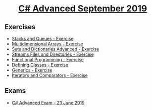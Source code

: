 # <a href="https://softuni.bg/trainings/2444/csharp-advanced-september-2019"><p align="center"> C# Advanced September 2019<p></a>

## Exercises
- <a href="https://github.com/amartinn/SoftUni/tree/master/C%23%20Advanced%20September%202019/C%23%20Advanced/exercises/Stacks%20and%20Queues%20-%20Exercise" > Stacks and Queues - Exercise </a>
- <a href="https://github.com/amartinn/SoftUni/tree/master/C%23%20Advanced%20September%202019/C%23%20Advanced/exercises/Multidimensional%20Arrays%20-%20Exercise" > Multidimensional Arrays - Exercise </a>
- <a href="https://github.com/amartinn/SoftUni/tree/master/C%23%20Advanced%20September%202019/C%23%20Advanced/exercises/Sets%20and%20Dictionaries%20Advanced%20-%20Exercise" > Sets and Dictionaries Advanced - Exercise </a>
- <a href="https://github.com/amartinn/SoftUni/tree/master/C%23%20Advanced%20September%202019/C%23%20Advanced/exercises/Streams%2CFiles%20and%20Directories%20-%20Exercise" > Streams,Files and Directories - Exercise </a>
- <a href="https://github.com/amartinn/SoftUni/tree/master/C%23%20Advanced%20September%202019/C%23%20Advanced/exercises/func%20prog%20-%20Exercise" > Functional Programming - Exercise </a>
- <a href="https://github.com/amartinn/SoftUni/tree/master/C%23%20Advanced%20September%202019/C%23%20Advanced/exercises/Defining%20Classes%20-%20Exercise" > Defining Classes - Exercise </a>
- <a
href="https://github.com/amartinn/SoftUni/tree/master/C%23%20Advanced%20September%202019/C%23%20Advanced/exercises/Generics%20-%20Exercise">Generics - Exercise </a>
- <a
href="#">Iterators and Comparators - Exercise </a>
## Exams
- <a
href="https://github.com/amartinn/SoftUni/tree/master/C%23%20Advanced%20September%202019/C%23%20Advanced/exams/Csharp%20Advanced%20Exam%20-%2023%20June%202019">C# Advanced Exam - 23 June 2019 </a>
